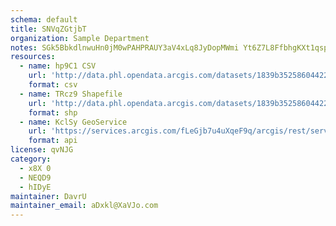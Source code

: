 ```yaml
---
schema: default
title: SNVqZGtjbT 
organization: Sample Department 
notes: SGk5BbkdlnwuHn0jM0wPAHPRAUY3aV4xLq8JyDopMWmi Yt6Z7L8FfbhgKXt1qspjiUevvNNComEzDuh4QZzrG9FI6f2VaOcBJQx 
resources:
  - name: hp9C1 CSV
    url: 'http://data.phl.opendata.arcgis.com/datasets/1839b35258604422b0b520cbb668df0d_0.csv'
    format: csv
  - name: TRcz9 Shapefile
    url: 'http://data.phl.opendata.arcgis.com/datasets/1839b35258604422b0b520cbb668df0d_0.zip'
    format: shp
  - name: KclSy GeoService
    url: 'https://services.arcgis.com/fLeGjb7u4uXqeF9q/arcgis/rest/services/Air_Monitoring_Stations/FeatureServer/0/query'
    format: api
license: qvNJG 
category:
  - x8X 0 
  - NEQD9 
  - hIDyE 
maintainer: DavrU  
maintainer_email: aDxkl@XaVJo.com
---
```

